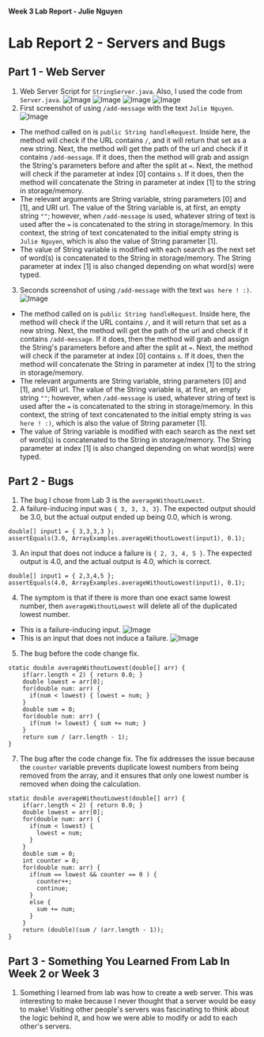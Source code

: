 #### Week 3 Lab Report - Julie Nguyen
# Lab Report 2 - Servers and Bugs

## Part 1 - Web Server

1. Web Server Script for `StringServer.java`. Also, I used the code from `Server.java`.
![Image](https://cdn.discordapp.com/attachments/793015871979257896/1069794471132266526/Screen_Shot_2023-01-30_at_5.41.13_PM.png)
![Image](https://cdn.discordapp.com/attachments/793015871979257896/1069794572693164072/Screen_Shot_2023-01-30_at_5.41.37_PM.png)
![Image](https://cdn.discordapp.com/attachments/793015871979257896/1074599414687084566/Screen_Shot_2023-02-12_at_11.54.19_PM.png)
![Image](https://cdn.discordapp.com/attachments/793015871979257896/1069794750938492968/Screen_Shot_2023-01-30_at_5.42.19_PM.png)
2. First screenshot of using `/add-message` with the text `Julie Nguyen`.
![Image](https://cdn.discordapp.com/attachments/793015871979257896/1069794085059174451/Screen_Shot_2023-01-30_at_5.39.41_PM.png)
- The method called on is `public String handleRequest`. Inside here, the method will check if the URL contains `/`, and it will return that set as a new string. Next, the method will get the path of the url and check if it contains `/add-message`. If it does, then the method will grab and assign the String's parameters before and after the split at `=`. Next, the method will check if the parameter at index [0] contains `s`. If it does, then the method will concatenate the String in parameter at index [1] to the string in storage/memory.
- The relevant arguments are String variable, string parameters [0] and [1], and URI url. The value of the String variable is, at first, an empty string `""`; however, when `/add-message` is used, whatever string of text is used after the `=` is concatenated to the string in storage/memory. In this context, the string of text concatenated to the initial empty string is `Julie Nguyen`, which is also the value of String parameter [1].
- The value of String variable is modified with each search as the next set of word(s) is concatenated to the String in storage/memory. The String parameter at index [1] is also changed depending on what word(s) were typed.
3. Seconds screenshot of using `/add-message` with the text `was here ! :)`.
![Image](https://cdn.discordapp.com/attachments/793015871979257896/1069794236989444136/Screen_Shot_2023-01-30_at_5.40.17_PM.png)
- The method called on is `public String handleRequest`. Inside here, the method will check if the URL contains `/`, and it will return that set as a new string. Next, the method will get the path of the url and check if it contains `/add-message`. If it does, then the method will grab and assign the String's parameters before and after the split at `=`. Next, the method will check if the parameter at index [0] contains `s`. If it does, then the method will concatenate the String in parameter at index [1] to the string in storage/memory.
- The relevant arguments are String variable, string parameters [0] and [1], and URI url. The value of the String variable is, at first, an empty string `""`; however, when `/add-message` is used, whatever string of text is used after the `=` is concatenated to the string in storage/memory. In this context, the string of text concatenated to the initial empty string is `was here ! :)`, which is also the value of String parameter [1].
- The value of String variable is modified with each search as the next set of word(s) is concatenated to the String in storage/memory. The String parameter at index [1] is also changed depending on what word(s) were typed.

## Part 2 - Bugs

1. The bug I chose from Lab 3 is the `averageWithoutLowest`.
2. A failure-inducing input was `{ 3, 3, 3, 3}`. The expected output should be 3.0, but the actual output ended up being 0.0, which is wrong.
```
double[] input1 = { 3,3,3,3 };
assertEquals(3.0, ArrayExamples.averageWithoutLowest(input1), 0.1);
```
3. An input that does not induce a failure is `{ 2, 3, 4, 5 }`. The expected output is 4.0, and the actual output is 4.0, which is correct.
```
double[] input1 = { 2,3,4,5 };
assertEquals(4.0, ArrayExamples.averageWithoutLowest(input1), 0.1);
```
4. The symptom is that if there is more than one exact same lowest number, then `averageWithoutLowest` will delete all of the duplicated lowest number.
- This is a failure-inducing input.
![Image](https://cdn.discordapp.com/attachments/793015871979257896/1069832468024271020/Screen_Shot_2023-01-30_at_8.12.12_PM.png)
- This is an input that does not induce a failure.
![Image](https://cdn.discordapp.com/attachments/793015871979257896/1069838930125537350/Screen_Shot_2023-01-30_at_8.37.50_PM.png)
5. The bug before the code change fix.
```
static double averageWithoutLowest(double[] arr) {
    if(arr.length < 2) { return 0.0; }
    double lowest = arr[0];
    for(double num: arr) {
      if(num < lowest) { lowest = num; }
    }
    double sum = 0;
    for(double num: arr) {
      if(num != lowest) { sum += num; }
    }
    return sum / (arr.length - 1);
}
```
7. The bug after the code change fix. The fix addresses the issue because the `counter` variable prevents duplicate lowest numbers from being removed from the array, and it ensures that only one lowest number is removed when doing the calculation.
```
static double averageWithoutLowest(double[] arr) {
    if(arr.length < 2) { return 0.0; }
    double lowest = arr[0];
    for(double num: arr) {
      if(num < lowest) { 
        lowest = num; 
      }
    }
    double sum = 0;
    int counter = 0;
    for(double num: arr) {
      if(num == lowest && counter == 0 ) {
        counter++;
        continue;
      }
      else {
        sum += num; 
      }
    }
    return (double)(sum / (arr.length - 1));
}
```

## Part 3 - Something You Learned From Lab In Week 2 or Week 3
1. Something I learned from lab was how to create a web server. This was interesting to make because I never thought that a server would be easy to make! Visiting other people's servers was fascinating to think about the logic behind it, and how we were able to modify or add to each other's servers.
